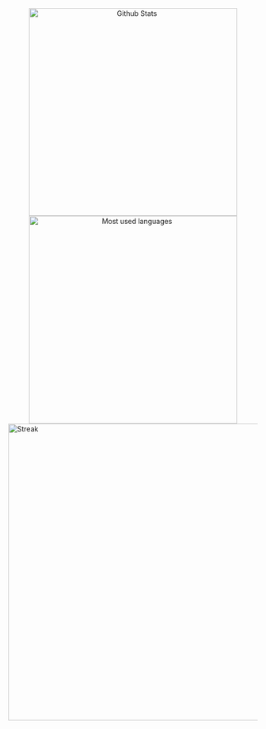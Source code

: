 

<div align="center">
  <img width="420" alt="Github Stats" src="https://github-readme-stats.vercel.app/api?username=mireq">
  <img width="420" alt="Most used languages" src="https://github-readme-stats.vercel.app/api/top-langs/?username=mireq&langs_count=20&layout=compact&hide=Makefile">
</div>
<img width="600" alt="Streak" src="https://streak-stats.demolab.com/?user=mireq">
